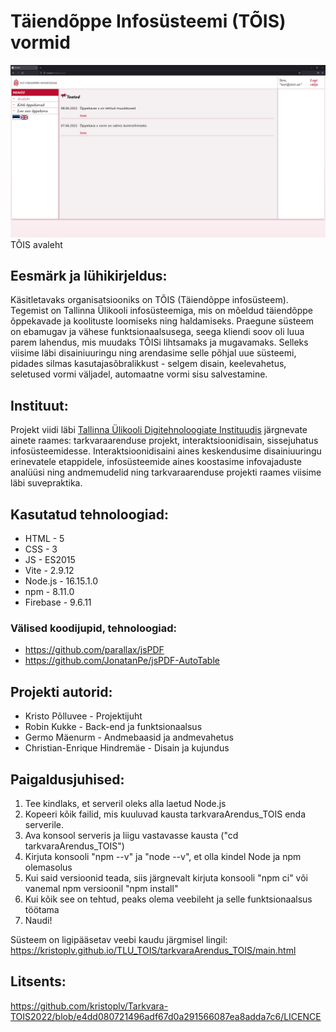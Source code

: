 # Täiendõppe Infosüsteemi (TÕIS) vormid

![tois avaleht](https://github.com/kristoplv/Tarkvara-TOIS2022/blob/main/TOIS-arendus/tarkvaraArendus_TOIS/images/tois_avaleht.png)
TÕIS avaleht

## Eesmärk ja lühikirjeldus:

Käsitletavaks organisatsiooniks on TÕIS (Täiendõppe infosüsteem). Tegemist on Tallinna Ülikooli infosüsteemiga, mis on mõeldud täiendõppe õppekavade ja koolituste loomiseks ning haldamiseks. Praegune süsteem on ebamugav ja vähese funktsionaalsusega, seega kliendi soov oli luua parem lahendus, mis muudaks TÕISi lihtsamaks ja mugavamaks. Selleks viisime läbi disainiuuringu ning arendasime selle põhjal uue süsteemi, pidades silmas kasutajasõbralikkust - selgem disain, keelevahetus, seletused vormi väljadel, automaatne vormi sisu salvestamine.

## Instituut:

Projekt viidi läbi [Tallinna Ülikooli Digitehnoloogiate Instituudis](https://www.tlu.ee/dt) järgnevate ainete raames: tarkvaraarenduse projekt, interaktsioonidisain, sissejuhatus infosüsteemidesse. Interaktsioonidisaini aines keskendusime disainiuuringu erinevatele etappidele, infosüsteemide aines koostasime infovajaduste analüüsi ning andmemudelid ning tarkvaraarenduse projekti raames viisime läbi suvepraktika.

## Kasutatud tehnoloogiad:

* HTML - 5
* CSS - 3
* JS - ES2015
* Vite - 2.9.12
* Node.js - 16.15.1.0
* npm - 8.11.0
* Firebase - 9.6.11

### Välised koodijupid, tehnoloogiad:

* https://github.com/parallax/jsPDF
* https://github.com/JonatanPe/jsPDF-AutoTable

## Projekti autorid:

* Kristo Põlluvee - Projektijuht
* Robin Kukke - Back-end ja funktsionaalsus
* Germo Mäenurm - Andmebaasid ja andmevahetus
* Christian-Enrique Hindremäe - Disain ja kujundus

## Paigaldusjuhised:

1) Tee kindlaks, et serveril oleks alla laetud Node.js
2) Kopeeri kõik failid, mis kuuluvad kausta tarkvaraArendus_TOIS enda serverile.
3) Ava konsool serveris ja liigu vastavasse kausta ("cd tarkvaraArendus_TOIS")
4) Kirjuta konsooli "npm --v" ja "node --v", et olla kindel Node ja npm olemasolus
5) Kui said versioonid teada, siis järgnevalt kirjuta konsooli "npm ci" või vanemal npm versioonil
"npm install"
6) Kui kõik see on tehtud, peaks olema veebileht ja selle funktsionaalsus töötama
7) Naudi!

Süsteem on ligipääsetav veebi kaudu järgmisel lingil:
https://kristoplv.github.io/TLU_TOIS/tarkvaraArendus_TOIS/main.html

## Litsents:

https://github.com/kristoplv/Tarkvara-TOIS2022/blob/e4dd080721496adf67d0a291566087ea8adda7c6/LICENCE

